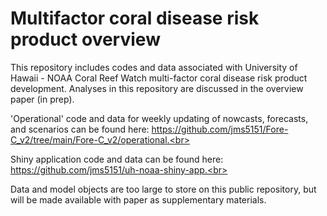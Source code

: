 # Multifactor coral disease risk product overview

This repository includes codes and data associated with University of Hawaii - NOAA Coral Reef Watch multi-factor coral disease risk product development. Analyses in this repository are discussed in the overview paper (in prep).<br>

'Operational' code and data for weekly updating of nowcasts, forecasts, and scenarios can be found here: https://github.com/jms5151/Fore-C_v2/tree/main/Fore-C_v2/operational.<br>

Shiny application code and data can be found here: https://github.com/jms5151/uh-noaa-shiny-app.<br>

Data and model objects are too large to store on this public repository, but will be made available with paper as supplementary materials. 



